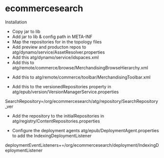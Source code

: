 ecommercesearch
===============

Installation

* Copy jar to lib
* Add jar to lib & config path in META-INF
* Map the repositories for in the topology files
* Add preview and producton repos to atg/dynamo/service/AssetResolver.properties
* Add this atg/dynamo/service/idspaces.xml
  <id-space name="synonym" prefix="syn" seed="1" batch-size="1000"/>
* Add this to atg/remote/commerce/browse/MerchandisingBrowseHierarchy.xml

 <browse-item reference-id="search"/>

 <browse-item id="search" label="Search" is-root="true">
      <list-definition show-count-on-header="false" id="searchFolderChildContent" set-site-context-on-drilldown="false" retriever="query" allow-drilldown="false" show-count-on-children="false" show-header="conditionally" allow-load="true" child-type="/org/ecommercesearch/atg/repository/SearchRepository_ver:synonym">
        <retriever-parameter name="query" value="ALL"/>
      </list-definition>
 </browse-item>

* Add this to atg/remote/commerce/toolbar/MerchandisingToolbar.xml

  <operation-menu id="browseSearchOperationMenu">
    <toolbar-scope pane-id="browse" asset-area="searchTool"/>
    <operation-menu-item id="edit" divider="false" submenu="false"/>
    <operation-menu-item id="duplicate" divider="false" submenu="false"/>
    <operation-menu-item id="delete" divider="false" submenu="false"/>
    <operation-menu-item divider="true" submenu="false"/>
    <operation-menu-item id="addToProject" divider="false" submenu="false"/>
    <operation-menu-item id="export" divider="false" submenu="false"/>
  </operation-menu> 

* Add this to the versionedRepositories property in atg/epub/version/VersionManagerService.properties

 SearchRepository=/org/ecommercesearch/atg/repository/SearchRepository_ver

* Add the repository to the initialRepositories in atg/registry/ContentRepositories.properties

* Configure the deployment agents atg/epub/DeploymentAgent.properties to add the IndexingDeploymentListener

deploymentEventListeners+=/org/ecommercesearch/deployment/IndexingDeploymentListener

